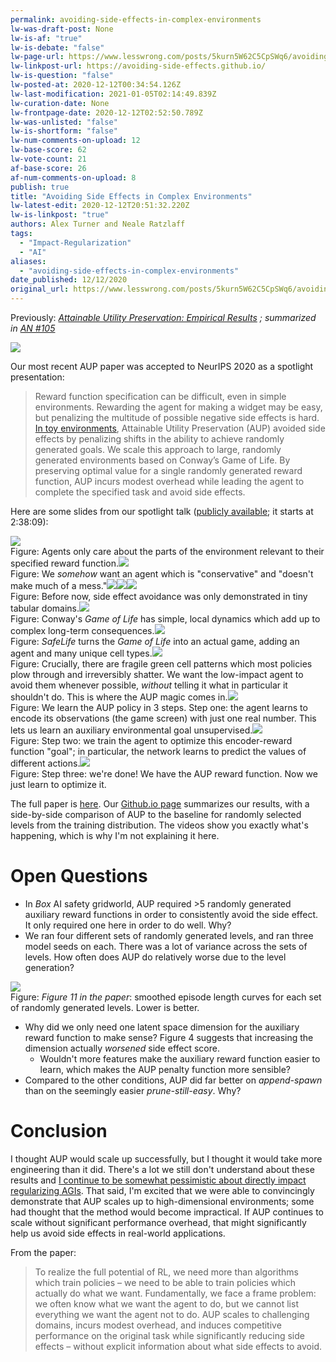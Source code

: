 ```yaml
---
permalink: avoiding-side-effects-in-complex-environments
lw-was-draft-post: None
lw-is-af: "true"
lw-is-debate: "false"
lw-page-url: https://www.lesswrong.com/posts/5kurn5W62C5CpSWq6/avoiding-side-effects-in-complex-environments
lw-linkpost-url: https://avoiding-side-effects.github.io/
lw-is-question: "false"
lw-posted-at: 2020-12-12T00:34:54.126Z
lw-last-modification: 2021-01-05T02:14:49.839Z
lw-curation-date: None
lw-frontpage-date: 2020-12-12T02:52:50.789Z
lw-was-unlisted: "false"
lw-is-shortform: "false"
lw-num-comments-on-upload: 12
lw-base-score: 62
lw-vote-count: 21
af-base-score: 26
af-num-comments-on-upload: 8
publish: true
title: "Avoiding Side Effects in Complex Environments"
lw-latest-edit: 2020-12-12T20:51:32.220Z
lw-is-linkpost: "true"
authors: Alex Turner and Neale Ratzlaff
tags: 
  - "Impact-Regularization"
  - "AI"
aliases: 
  - "avoiding-side-effects-in-complex-environments"
date_published: 12/12/2020
original_url: https://www.lesswrong.com/posts/5kurn5W62C5CpSWq6/avoiding-side-effects-in-complex-environments
---
```

Previously: [_Attainable Utility Preservation: Empirical Results_](https://www.lesswrong.com/s/7CdoznhJaLEKHwvJW/p/4J4TA2ZF3wmSxhxuc) _; summarized in_ [_AN #105_](#PREVENTING_BAD_BEHAVIOR_)

![](https://39669.cdn.cke-cs.com/rQvD3VnunXZu34m86e5f/images/2526ca684eae62e8d1fc595b335044d649df02f30f2331b2.png)

Our most recent AUP paper was accepted to NeurIPS 2020 as a spotlight presentation:

> Reward function specification can be difficult, even in simple environments. Rewarding the agent for making a widget may be easy, but penalizing the multitude of possible negative side effects is hard. [In toy environments](https://arxiv.org/abs/1902.09725), Attainable Utility Preservation (AUP) avoided side effects by penalizing shifts in the ability to achieve randomly generated goals. We scale this approach to large, randomly generated environments based on Conway’s Game of Life. By preserving optimal value for a single randomly generated reward function, AUP incurs modest overhead while leading the agent to complete the specified task and avoid side effects.

Here are some slides from our spotlight talk ([publicly available](https://nips.cc/virtual/2020/public/session_oral_21090.html?fbclid=IwAR2tlTJHC7pZoFDDgCBoPNeUDpepXuFA-DrEH-zrDGOVjTB7hJzfCbIy5Gg); it starts at 2:38:09):

![](https://39669.cdn.cke-cs.com/rQvD3VnunXZu34m86e5f/images/5d8db03fe692d0a310f42ec0c249a6b2be892ea6e84ec762.png)
<br/>Figure: Agents only care about the parts of the environment relevant to their specified reward function.![](https://39669.cdn.cke-cs.com/rQvD3VnunXZu34m86e5f/images/11973d84ffe3b4c8b56ebfe90261e336e126ad93cdda39a5.png)
<br/>Figure: We _somehow_ want an agent which is "conservative" and "doesn't make much of a mess."![](https://39669.cdn.cke-cs.com/rQvD3VnunXZu34m86e5f/images/fc33883d8d8accf1d88b5281873b491a4656bf87bd738cc7.png)![](https://39669.cdn.cke-cs.com/rQvD3VnunXZu34m86e5f/images/19247989a8c519fbc27fc9d100129444d4ca2f86968a9a8b.png)![](https://39669.cdn.cke-cs.com/rQvD3VnunXZu34m86e5f/images/27b61d7c2b20d763836e0f4205fc5cb0b043d8c999d9513b.png)
<br/>Figure: Before now, side effect avoidance was only demonstrated in tiny tabular domains.![](https://39669.cdn.cke-cs.com/rQvD3VnunXZu34m86e5f/images/2b563e34fa6fa1f80fcf5992515e3911668f03e0297e547b.png)
<br/>Figure: Conway's _Game of Life_ has simple, local dynamics which add up to complex long-term consequences.![](https://39669.cdn.cke-cs.com/rQvD3VnunXZu34m86e5f/images/bc36232e143377cc3fb23ec0eaf31d162c17fa41698f8356.png)
<br/>Figure: _SafeLife_ turns the _Game of Life_ into an actual game, adding an agent and many unique cell types.![](https://avoiding-side-effects.github.io/assets/img/explanation.png)
<br/>Figure: Crucially, there are fragile green cell patterns which most policies plow through and irreversibly shatter. We want the low-impact agent to avoid them whenever possible, _without_ telling it what in particular it shouldn't do. This is where the AUP magic comes in.![](https://39669.cdn.cke-cs.com/rQvD3VnunXZu34m86e5f/images/ec7027afd67e6d8d0d76cdf6f6f0ce4f1ca66561460c376e.png)
<br/>Figure: We learn the AUP policy in 3 steps. Step one: the agent learns to encode its observations (the game screen) with just one real number. This lets us learn an auxiliary environmental goal unsupervised.![](https://39669.cdn.cke-cs.com/rQvD3VnunXZu34m86e5f/images/8e06d19568bf8cf2aa3f1ae7cb68237f739e7e8526d16e69.png)
<br/>Figure: Step two: we train the agent to optimize this encoder-reward function "goal"; in particular, the network learns to predict the values of different actions.![](https://39669.cdn.cke-cs.com/rQvD3VnunXZu34m86e5f/images/ceedff3b01f8e4dd70c483030f9855e623643aa85c40b226.png)
<br/>Figure: Step three: we're done! We have the AUP reward function. Now we just learn to optimize it.

The full paper is [here](https://arxiv.org/pdf/2006.06547.pdf). Our [Github.io page](https://avoiding-side-effects.github.io) summarizes our results, with a side-by-side comparison of AUP to the baseline for randomly selected levels from the training distribution. The videos show you exactly what's happening, which is why I'm not explaining it here. 

# Open Questions
*   In _Box_ AI safety gridworld, AUP required >5 randomly generated auxiliary reward functions in order to consistently avoid the side effect. It only required one here in order to do well. Why?
*   We ran four different sets of randomly generated levels, and ran three model seeds on each. There was a lot of variance across the sets of levels. How often does AUP do relatively worse due to the level generation?

![](https://39669.cdn.cke-cs.com/rQvD3VnunXZu34m86e5f/images/a2648ed5ddce10481462919b3c0008d232082e2eebcea498.png)
<br/>Figure: _Figure 11 in the paper_: smoothed episode length curves for each set of randomly generated levels. Lower is better.
*   Why did we only need one latent space dimension for the auxiliary reward function to make sense? Figure 4 suggests that increasing the dimension actually _worsened_ side effect score.
    *   Wouldn't more features make the auxiliary reward function easier to learn, which makes the AUP penalty function more sensible?
*   Compared to the other conditions, AUP did far better on _append-spawn_ than on the seemingly easier _prune-still-easy_. Why?

# Conclusion

I thought AUP would scale up successfully, but I thought it would take more engineering than it did. There's a lot we still don't understand about these results and [I continue to be somewhat pessimistic about directly impact regularizing AGIs](https://www.lesswrong.com/s/7CdoznhJaLEKHwvJW/p/wAAvP8RG6EwzCvHJy). That said, I'm excited that we were able to convincingly demonstrate that AUP scales up to high-dimensional environments; some had thought that the method would become impractical. If AUP continues to scale without significant performance overhead, that might significantly help us avoid side effects in real-world applications.

From the paper:

> To realize the full potential of RL, we need more than algorithms which train policies – we need to be able to train policies which actually do what we want. Fundamentally, we face a frame problem: we often know what we want the agent to do, but we cannot list everything we want the agent not to do. AUP scales to challenging domains, incurs modest overhead, and induces competitive performance on the original task while significantly reducing side effects – without explicit information about what side effects to avoid.